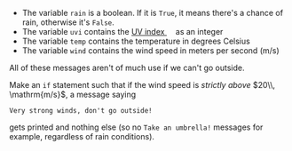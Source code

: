 * The variable `rain` is a boolean. If it is `True`, it means there's a chance of rain, otherwise it's `False`. 
* The variable `uvi` contains the [UV index <img height="12" style="display: inline" src="https://raw.githubusercontent.com/webartifex/intro-to-python/master/static/link_to_wiki.png">](https://en.wikipedia.org/wiki/UV_index) as an integer
* The variable `temp` contains the temperature in degrees Celsius
* The variable `wind` contains the wind speed in meters per second $(\mathrm{m/s})$


All of these messages aren't of much use if we can't go outside.

Make an `if` statement such that if the wind speed is *strictly above* $20\\, \mathrm{m/s}$, a message saying 
```text
Very strong winds, don't go outside!
```
gets printed and nothing else (so no `Take an umbrella!` messages for example, regardless of rain conditions).




